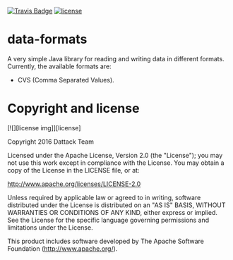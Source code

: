 [![Travis Badge](https://secure.travis-ci.org/dattack/data-formats.svg?branch=master)](https://travis-ci.org/dattack/data-formats/builds)
[![license](https://img.shields.io/:license-Apache-blue.svg?style=plastic-square)](LICENSE.md)

data-formats
=========

A very simple Java library for reading and writing data in different formats.
Currently, the available formats are:

* CVS (Comma Separated Values).

Copyright and license
=========

[![][license img]][license]

Copyright 2016 Dattack Team

Licensed under the Apache License, Version 2.0 (the "License"); you may not use this work except in compliance with the License. You may obtain a copy of the License in the LICENSE file, or at:

http://www.apache.org/licenses/LICENSE-2.0

Unless required by applicable law or agreed to in writing, software distributed under the License is distributed on an "AS IS" BASIS, WITHOUT WARRANTIES OR CONDITIONS OF ANY KIND, either express or implied. See the License for the specific language governing permissions and limitations under the License.

This product includes software developed by The Apache Software Foundation (http://www.apache.org/).
